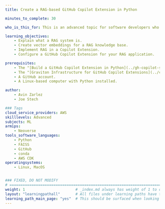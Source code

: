 ```yaml
---
title: Create a RAG-based GitHub Copilot Extension in Python

minutes_to_complete: 30

who_is_this_for: This is an advanced topic for software developers who want to learn how to build a RAG-based GitHub Copilot Extension. 

learning_objectives: 
    - Explain what a RAG system is.
    - Create vector embeddings for a RAG knowledge base.
    - Implement RAG in a Copilot Extension.
    - Configure a GitHub Copilot Extension for your RAG application.

prerequisites:
    - The "[Build a GitHub Copilot Extension in Python](../gh-copilot-simple/)" Learning Path.
    - The "[Graviton Infrastructure for GitHub Copilot Extensions](../copilot-extension-deployment/)" Learning Path.
    - A GitHub account.
    - A Linux-based computer with Python installed.

author:
    - Avin Zarlez
    - Joe Stech

### Tags
cloud_service_providers: AWS
skilllevels: Advanced
subjects: ML
armips:
    - Neoverse
tools_software_languages:
    - Python
    - FAISS
    - GitHub
    - conda
    - AWS CDK
operatingsystems:
    - Linux, MacOS


### FIXED, DO NOT MODIFY
# ================================================================================
weight: 1                       # _index.md always has weight of 1 to order correctly
layout: "learningpathall"       # All files under learning paths have this same wrapper
learning_path_main_page: "yes"  # This should be surfaced when looking for related content. Only set for _index.md of learning path content.
---
```

